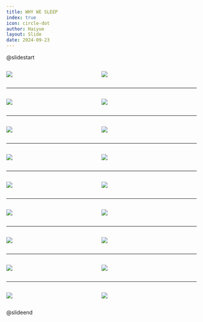 ```yaml
---
title: WHY WE SLEEP
index: true
icon: circle-dot
author: Haiyue
layout: Slide
date: 2024-09-23
---
```

 
@slidestart

<div style="display:flex">
<div style="flex:1">

![](/reading/english/Level-V/WHY%20WE%20SLEEP/001.webp)
</div>
<div style="flex:1">

![](/reading/english/Level-V/WHY%20WE%20SLEEP/002.webp)
</div>
</div>

---

<div style="display:flex">
<div style="flex:1">

![](/reading/english/Level-V/WHY%20WE%20SLEEP/003.webp)
</div>
<div style="flex:1">

![](/reading/english/Level-V/WHY%20WE%20SLEEP/004.webp)
</div>
</div>

---

<div style="display:flex">
<div style="flex:1">

![](/reading/english/Level-V/WHY%20WE%20SLEEP/005.webp)
</div>
<div style="flex:1">

![](/reading/english/Level-V/WHY%20WE%20SLEEP/006.webp)
</div>
</div>

---

<div style="display:flex">
<div style="flex:1">

![](/reading/english/Level-V/WHY%20WE%20SLEEP/007.webp)
</div>
<div style="flex:1">

![](/reading/english/Level-V/WHY%20WE%20SLEEP/008.webp)
</div>
</div>

---

<div style="display:flex">
<div style="flex:1">

![](/reading/english/Level-V/WHY%20WE%20SLEEP/009.webp)
</div>
<div style="flex:1">

![](/reading/english/Level-V/WHY%20WE%20SLEEP/010.webp)
</div>
</div>

---

<div style="display:flex">
<div style="flex:1">

![](/reading/english/Level-V/WHY%20WE%20SLEEP/011.webp)
</div>
<div style="flex:1">

![](/reading/english/Level-V/WHY%20WE%20SLEEP/012.webp)
</div>
</div>

---

<div style="display:flex">
<div style="flex:1">

![](/reading/english/Level-V/WHY%20WE%20SLEEP/013.webp)
</div>
<div style="flex:1">

![](/reading/english/Level-V/WHY%20WE%20SLEEP/014.webp)
</div>
</div>

---

<div style="display:flex">
<div style="flex:1">

![](/reading/english/Level-V/WHY%20WE%20SLEEP/015.webp)
</div>
<div style="flex:1">

![](/reading/english/Level-V/WHY%20WE%20SLEEP/016.webp)
</div>
</div>

---

<div style="display:flex">
<div style="flex:1">

![](/reading/english/Level-V/WHY%20WE%20SLEEP/017.webp)
</div>
<div style="flex:1">

![](/reading/english/Level-V/WHY%20WE%20SLEEP/018.webp)
</div>
</div>

@slideend